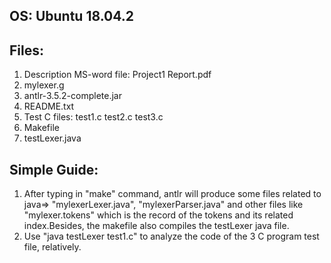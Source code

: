## OS: Ubuntu 18.04.2
## Files:
1. Description MS-word file: Project1 Report.pdf   
2. mylexer.g
3. antlr-3.5.2-complete.jar
4. README.txt  
5. Test C files: test1.c test2.c test3.c
6. Makefile                    
7. testLexer.java

## Simple Guide:
1. After typing in "make" command, antlr will produce some files
related to java=> "mylexerLexer.java", "mylexerParser.java"
and other files like "mylexer.tokens" which is the record of the
tokens and its related index.Besides, the makefile also compiles
the testLexer java file.
2. Use "java testLexer test1.c" to analyze the code of the 3 C program test file, relatively.
 


